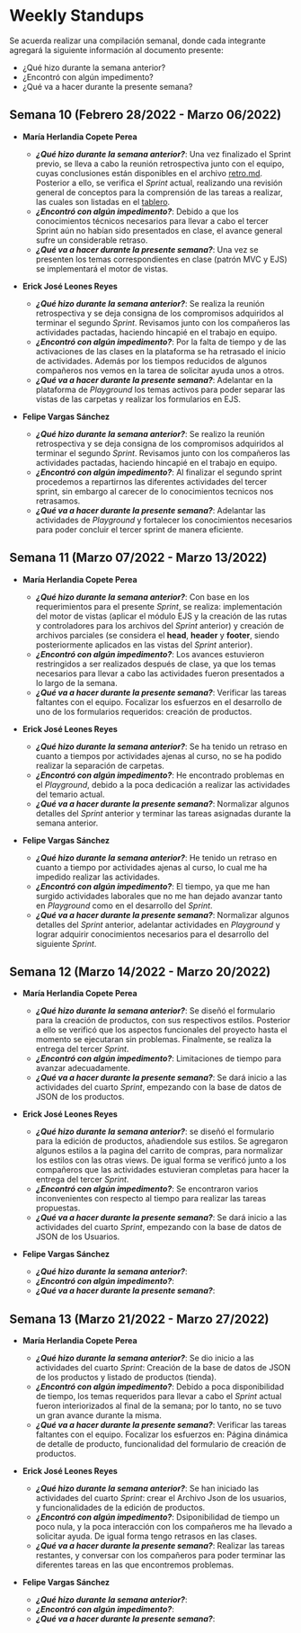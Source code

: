 # Weekly Standups

Se acuerda realizar una compilación semanal, donde cada integrante agregará la siguiente información al documento presente:

* ¿Qué hizo durante la semana anterior?
* ¿Encontró con algún impedimento?
* ¿Qué va a hacer durante la presente semana?

## Semana 10 (Febrero 28/2022 - Marzo 06/2022)

* **María Herlandia Copete Perea**
  - ***¿Qué hizo durante la semana anterior?***: Una vez finalizado el Sprint previo, se lleva a cabo la reunión retrospectiva junto con el equipo, cuyas conclusiones están disponibles en el archivo [retro.md](https://github.com/mariecp27/grupo_8_ComicVSManga/blob/main/retro.md). Posterior a ello, se verifica el *Sprint* actual, realizando una revisión general de conceptos para la comprensión de las tareas a realizar, las cuales son listadas en el [tablero](https://trello.com/b/5NV9TSYP/3-proyecto-integrador-digital-house-3rd-sprint).
  - ***¿Encontró con algún impedimento?***: Debido a que los conocimientos técnicos necesarios para llevar a cabo el tercer Sprint aún no habían sido presentados en clase, el avance general sufre un considerable retraso.
  - ***¿Qué va a hacer durante la presente semana?***: Una vez se presenten los temas correspondientes en clase (patrón MVC y EJS) se implementará el motor de vistas.

* **Erick José Leones Reyes**
  - ***¿Qué hizo durante la semana anterior?***: Se realiza la  reunión retrospectiva y se deja consigna de los compromisos adquiridos al  terminar el segundo *Sprint*. Revisamos junto con los compañeros las actividades pactadas, haciendo hincapié en el trabajo en equipo.
  - ***¿Encontró con algún impedimento?***: Por la falta de tiempo y de las activaciones de las clases en la plataforma se ha retrasado el inicio de actividades. Además por los tiempos reducidos de algunos compañeros nos vemos en la tarea de solicitar ayuda unos a otros.
  - ***¿Qué va a hacer durante la presente semana?***: Adelantar en la plataforma de *Playground* los temas activos para poder separar las vistas de las carpetas y realizar los formularios en EJS.

* **Felipe Vargas Sánchez**
  - ***¿Qué hizo durante la semana anterior?***: Se realizo la  reunión retrospectiva y se deja consigna de los compromisos adquiridos al  terminar el segundo *Sprint*. Revisamos junto con los compañeros las actividades pactadas, haciendo hincapié en el trabajo en equipo.
  - ***¿Encontró con algún impedimento?***: Al finalizar el segundo sprint procedemos a repartirnos las diferentes actividades del tercer sprint, sin embargo al carecer de lo conocimientos tecnicos nos retrasamos.
  - ***¿Qué va a hacer durante la presente semana?***: Adelantar las actividades de *Playground* y fortalecer los conocimientos necesarios para poder concluir el tercer sprint de manera eficiente.
 
 
## Semana 11 (Marzo 07/2022 - Marzo 13/2022)

* **María Herlandia Copete Perea**
  - ***¿Qué hizo durante la semana anterior?***: Con base en los requerimientos para el presente *Sprint*, se realiza: implementación del motor de vistas (aplicar el módulo EJS y la creación de las rutas y controladores para los archivos del *Sprint* anterior) y creación de archivos parciales (se considera el **head**, **header** y **footer**, siendo posteriormente aplicados en las vistas del *Sprint* anterior).
  - ***¿Encontró con algún impedimento?***: Los avances estuvieron restringidos a ser realizados después de clase, ya que los temas necesarios para llevar a cabo las actividades fueron presentados a lo largo de la semana.
  - ***¿Qué va a hacer durante la presente semana?***: Verificar las tareas faltantes con el equipo. Focalizar los esfuerzos en el desarrollo de uno de los formularios requeridos: creación de productos.

* **Erick José Leones Reyes**
  - ***¿Qué hizo durante la semana anterior?***: Se ha tenido un retraso en cuanto a tiempos por actividades ajenas al curso, no se ha podido realizar la separación de carpetas.
  - ***¿Encontró con algún impedimento?***: He encontrado problemas en el *Playground*, debido a la poca dedicación a realizar las actividades del temario actual.
  - ***¿Qué va a hacer durante la presente semana?***: Normalizar algunos detalles del *Sprint* anterior y terminar las tareas asignadas durante la semana anterior.

* **Felipe Vargas Sánchez**
  - ***¿Qué hizo durante la semana anterior?***: He tenido un retraso en cuanto a tiempo por actividades ajenas al curso, lo cual me ha impedido realizar las actividades.
  - ***¿Encontró con algún impedimento?***: El tiempo, ya que me han surgido actividades laborales que no me han dejado avanzar tanto en *Playground* como en el desarrollo del *Sprint*.
  - ***¿Qué va a hacer durante la presente semana?***: Normalizar algunos detalles del *Sprint* anterior, adelantar actividades en *Playground* y lograr adquirir conocimientos necesarios para el desarrollo del siguiente *Sprint*.


## Semana 12 (Marzo 14/2022 - Marzo 20/2022)

* **María Herlandia Copete Perea**
  - ***¿Qué hizo durante la semana anterior?***: Se diseñó el formulario para la creación de productos, con sus respectivos estilos. Posterior a ello se verificó que los aspectos funcionales del proyecto hasta el momento se ejecutaran sin problemas. Finalmente, se realiza la entrega del tercer *Sprint*.
  - ***¿Encontró con algún impedimento?***: Limitaciones de tiempo para avanzar adecuadamente.
  - ***¿Qué va a hacer durante la presente semana?***: Se dará inicio a las actividades del cuarto *Sprint*, empezando con la base de datos de JSON de los productos.

* **Erick José Leones Reyes**
  - ***¿Qué hizo durante la semana anterior?***: se diseñó el formulario para la edición de productos, añadiendole sus estilos. Se agregaron algunos estilos a la pagina del carrito de compras, para normalizar los estilos con las otras views. De igual forma se verificó junto a los compañeros que las actividades estuvieran completas para hacer la entrega del tercer  *Sprint*.
  - ***¿Encontró con algún impedimento?***: Se encontraron varios inconvenientes con respecto al tiempo para realizar las tareas propuestas.
  - ***¿Qué va a hacer durante la presente semana?***: Se dará inicio a las actividades del cuarto *Sprint*, empezando con la base de datos de JSON de los Usuarios.

* **Felipe Vargas Sánchez**
  - ***¿Qué hizo durante la semana anterior?***:
  - ***¿Encontró con algún impedimento?***:
  - ***¿Qué va a hacer durante la presente semana?***:


## Semana 13 (Marzo 21/2022 - Marzo 27/2022)

* **María Herlandia Copete Perea**
  - ***¿Qué hizo durante la semana anterior?***: Se dio inicio a las actividades del cuarto *Sprint*: Creación de la base de datos de JSON de los productos y listado de productos (tienda).
  - ***¿Encontró con algún impedimento?***: Debido a poca disponibilidad de tiempo, los temas requeridos para llevar a cabo el *Sprint* actual fueron interiorizados al final de la semana; por lo tanto, no se tuvo un gran avance durante la misma.
  - ***¿Qué va a hacer durante la presente semana?***: Verificar las tareas faltantes con el equipo. Focalizar los esfuerzos en: Página dinámica de detalle de producto, funcionalidad del formulario de creación de productos.

* **Erick José Leones Reyes**
  - ***¿Qué hizo durante la semana anterior?***: Se han iniciado las actividades del cuarto *Sprint*:
  crear el Archivo Json de los usuarios, y funcionalidades de la edición de productos.
  - ***¿Encontró con algún impedimento?***: Dsiponibilidad de tiempo un poco nula, y la poca interacción con los compañeros me ha llevado a solicitar ayuda. De igual forma tengo retrasos en las clases.
  - ***¿Qué va a hacer durante la presente semana?***: Realizar las tareas restantes, y conversar con los compañeros para poder terminar las diferentes tareas en las que encontremos problemas.

* **Felipe Vargas Sánchez**
  - ***¿Qué hizo durante la semana anterior?***:
  - ***¿Encontró con algún impedimento?***:
  - ***¿Qué va a hacer durante la presente semana?***: